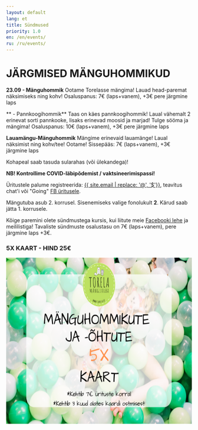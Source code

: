 ```yaml
---
layout: default
lang: et
title: Sündmused
priority: 1.0
en: /en/events/
ru: /ru/events/
---
```

# JÄRGMISED MÄNGUHOMMIKUD



**23.09 - Mänguhommik**
Ootame Torelasse mängima! 
Lauad head-paremat näksimiseks ning kohv!
Osaluspanus: 7€ (laps+vanem), +3€ pere järgmine laps


** - Pannkoogihommik**
Taas on käes pannkoogihommik! Laual vähemalt 2 erinevat sorti pannkooke, lisaks erinevad moosid ja marjad!
Tulge sööma ja mängima! 
Osaluspanus: 10€ (laps+vanem), +3€ pere järgmine laps


**Lauamängu-Mänguhommik**
Mängime erinevaid lauamänge! Laual näksimist ning kohv/tee!
Ootame!
Sissepääs: 7€ (laps+vanem), +3€ järgmine laps


Kohapeal saab tasuda sularahas (või ülekandega)!

**NB! Kontrollime COVID-läbipõdemist / vaktsineerimispassi!**

Üritustele palume registreerida: [{{ site.email | replace: '@', '$'}}](mailto), teavitus chat'i või "Going" [FB üritusele](https://www.facebook.com/pg/Torelamangutuba/events/).

Mängutuba asub 2. korrusel. Sisenemiseks valige fonolukult **2**. Kärud saab jätta 1. korrusele.
 
Kõige paremini olete sündmustega kursis, kui liitute meie [Facebooki lehe](https://www.facebook.com/Torelamangutuba/events/) ja meililistiga! 
Tavaliste sündmuste osalustasu on 7€ (laps+vanem), pere järgmine laps +3€. 


### 5X KAART - HIND 25€


<img alt="5xkaart" src="5x-kaart.png" height="450">




